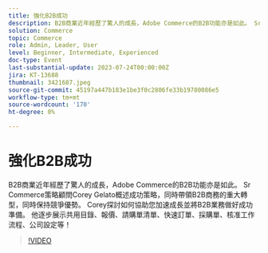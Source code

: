```yaml
---
title: 強化B2B成功
description: B2B商業近年經歷了驚人的成長，Adobe Commerce的B2B功能亦是如此。 Sr Commerce策略顧問Corey Gelato概述成功策略，同時帶領B2B商務的重大轉型，同時保持競爭優勢。 Corey探討如何協助您加速成長並將B2B業務做好成功準備。 他逐步展示共用目錄、報價、請購單清單、快速訂單、採購單、核准工作流程、公司設定等！
solution: Commerce
topic: Commerce
role: Admin, Leader, User
level: Beginner, Intermediate, Experienced
doc-type: Event
last-substantial-update: 2023-07-24T00:00:00Z
jira: KT-13688
thumbnail: 3421687.jpeg
source-git-commit: 45197a447b183e1be3f0c2806fe33b19780086e5
workflow-type: tm+mt
source-wordcount: '170'
ht-degree: 0%

---
```



# 強化B2B成功

B2B商業近年經歷了驚人的成長，Adobe Commerce的B2B功能亦是如此。 Sr Commerce策略顧問Corey Gelato概述成功策略，同時帶領B2B商務的重大轉型，同時保持競爭優勢。 Corey探討如何協助您加速成長並將B2B業務做好成功準備。 他逐步展示共用目錄、報價、請購單清單、快速訂單、採購單、核准工作流程、公司設定等！

>[!VIDEO](https://video.tv.adobe.com/v/3421687/?learn=on)
